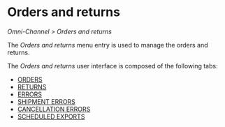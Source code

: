 # Orders and returns

*Omni-Channel > Orders and returns*

The *Orders and returns* menu entry is used to manage the orders and returns.

The *Orders and returns* user interface is composed of the following tabs:
  - [ORDERS](./05a_Orders.md)
  - [RETURNS](./05b_Returns.md)
  - [ERRORS](./05c_Errors.md)
  - [SHIPMENT ERRORS](./05d_ShipmentErrors.md)
  - [CANCELLATION ERRORS](./05e_CancellationErrors.md)
  - [SCHEDULED EXPORTS](./05f_ScheduledExports.md)
